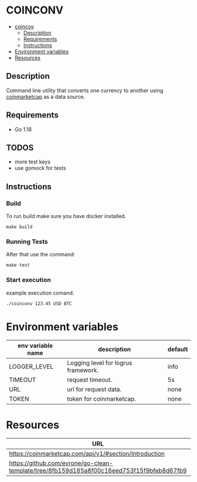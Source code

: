 # COINCONV

- [coincov](#coinconv)
    - [Description](#description)
    - [Requirements](#requirements)
    - [Instructions](#instructions)
- [Environment variables](#environment-variables)
- [Resources](#resources)
## Description
Command line utility that converts one currency to another using
[coinmarketcap](https://coinmarketcap.com/api/v1/#section/Introduction) as a data source.

## Requirements
- Go 1.18

## TODOS
- more test keys
- use gomock for tests
## Instructions
### Build
To run build make sure you have docker installed.

```shell
make build
```

### Running Tests
After that use the command:
```shell
make test
```

### Start execution
example execution comand.
```shell
./coinconv 123.45 USD BTC
```

# Environment variables

| env variable name | description                         | default |
|-------------------|-------------------------------------|---------|
| LOGGER_LEVEL      | Logging level for logrus framework. | info    |
| TIMEOUT           | request timeout.                    | 5s      |
| URL               | url for request data.               | none    |
| TOKEN             | token for coinmarketcap.            | none    |

# Resources
| URL                                                                                       | description   |
|-------------------------------------------------------------------------------------------|---------------|
| https://coinmarketcap.com/api/v1/#section/Introduction                                    | coinmarketcap |
| https://github.com/evrone/go-clean-template/tree/8fb159d185a8f00c16eed753f15f9bfeb8d67fb9 | template      |



